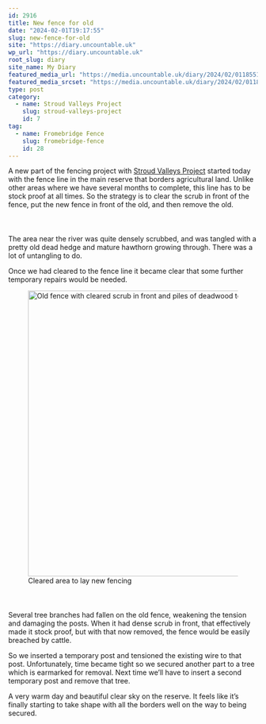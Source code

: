 ```yaml
---
id: 2916
title: New fence for old
date: "2024-02-01T19:17:55"
slug: new-fence-for-old
site: "https://diary.uncountable.uk"
wp_url: "https://diary.uncountable.uk"
root_slug: diary
site_name: My Diary
featured_media_url: "https://media.uncountable.uk/diary/2024/02/01185516/IMG20240201132631.webp"
featured_media_srcset: "https://media.uncountable.uk/diary/2024/02/01185516/IMG20240201132631-300x135.webp 300w, https://media.uncountable.uk/diary/2024/02/01185516/IMG20240201132631-1024x462.webp 1024w, https://media.uncountable.uk/diary/2024/02/01185516/IMG20240201132631-150x150.webp 150w, https://media.uncountable.uk/diary/2024/02/01185516/IMG20240201132631-640x289.webp 640w, https://media.uncountable.uk/diary/2024/02/01185516/IMG20240201132631.webp 2000w"
type: post
category:
  - name: Stroud Valleys Project
    slug: stroud-valleys-project
    id: 7
tag:
  - name: Fromebridge Fence
    slug: fromebridge-fence
    id: 28
---
```



<p>A new part of the fencing project with <a href="https://www.stroudvalleysproject.org/">Stroud Valleys Project</a> started today with the fence line in the main reserve that borders agricultural land.  Unlike other areas where we have several months to complete, this line has to be stock proof at all times.  So the strategy is to clear the scrub in front of the fence, put the new fence in front of the old, and then remove the old.</p>


<style>.kb-row-layout-id2916_b3be8b-63 > .kt-row-column-wrap{align-content:start;}:where(.kb-row-layout-id2916_b3be8b-63 > .kt-row-column-wrap) > .wp-block-kadence-column{justify-content:start;}.kb-row-layout-id2916_b3be8b-63 > .kt-row-column-wrap{column-gap:var(--global-kb-gap-md, 2rem);row-gap:var(--global-kb-gap-md, 2rem);padding-top:var(--global-kb-spacing-sm, 1.5rem);padding-bottom:var(--global-kb-spacing-sm, 1.5rem);grid-template-columns:repeat(2, minmax(0, 1fr));}.kb-row-layout-id2916_b3be8b-63 > .kt-row-layout-overlay{opacity:0.30;}@media all and (max-width: 1024px){.kb-row-layout-id2916_b3be8b-63 > .kt-row-column-wrap{grid-template-columns:repeat(2, minmax(0, 1fr));}}@media all and (max-width: 767px){.kb-row-layout-id2916_b3be8b-63 > .kt-row-column-wrap{grid-template-columns:minmax(0, 1fr);}.kb-row-layout-id2916_b3be8b-63 > .kt-row-column-wrap > .wp-block-kadence-column:nth-of-type(1){order:2;}.kb-row-layout-id2916_b3be8b-63 > .kt-row-column-wrap > .wp-block-kadence-column:nth-of-type(2){order:1;}.kb-row-layout-id2916_b3be8b-63 > .kt-row-column-wrap > .wp-block-kadence-column:nth-of-type(3){order:12;}.kb-row-layout-id2916_b3be8b-63 > .kt-row-column-wrap > .wp-block-kadence-column:nth-of-type(4){order:11;}.kb-row-layout-id2916_b3be8b-63 > .kt-row-column-wrap > .wp-block-kadence-column:nth-of-type(5){order:22;}.kb-row-layout-id2916_b3be8b-63 > .kt-row-column-wrap > .wp-block-kadence-column:nth-of-type(6){order:21;}.kb-row-layout-id2916_b3be8b-63 > .kt-row-column-wrap > .wp-block-kadence-column:nth-of-type(7){order:32;}.kb-row-layout-id2916_b3be8b-63 > .kt-row-column-wrap > .wp-block-kadence-column:nth-of-type(8){order:31;}}</style><div class="kb-row-layout-wrap kb-row-layout-id2916_b3be8b-63 alignnone wp-block-kadence-rowlayout"><div class="kt-row-column-wrap kt-has-2-columns kt-row-layout-equal kt-tab-layout-inherit kt-mobile-layout-row kt-row-valign-top">
<style>.kadence-column2916_010c4b-f9 > .kt-inside-inner-col,.kadence-column2916_010c4b-f9 > .kt-inside-inner-col:before{border-top-left-radius:0px;border-top-right-radius:0px;border-bottom-right-radius:0px;border-bottom-left-radius:0px;}.kadence-column2916_010c4b-f9 > .kt-inside-inner-col{column-gap:var(--global-kb-gap-sm, 1rem);}.kadence-column2916_010c4b-f9 > .kt-inside-inner-col{flex-direction:column;}.kadence-column2916_010c4b-f9 > .kt-inside-inner-col > .aligncenter{width:100%;}.kadence-column2916_010c4b-f9 > .kt-inside-inner-col:before{opacity:0.3;}.kadence-column2916_010c4b-f9{position:relative;}@media all and (max-width: 1024px){.kadence-column2916_010c4b-f9 > .kt-inside-inner-col{flex-direction:column;justify-content:center;}}@media all and (max-width: 767px){.kadence-column2916_010c4b-f9 > .kt-inside-inner-col{flex-direction:column;justify-content:center;}}</style>
<div class="wp-block-kadence-column kadence-column2916_010c4b-f9"><div class="kt-inside-inner-col">
<p>The area near the river was quite densely scrubbed, and was tangled with a pretty old dead hedge and mature hawthorn growing through.  There was a lot of untangling to do.</p>



<p>Once we had cleared to the fence line it became clear that some further temporary repairs would be needed.</p>
</div></div>


<style>.kadence-column2916_8ddd21-d2 > .kt-inside-inner-col,.kadence-column2916_8ddd21-d2 > .kt-inside-inner-col:before{border-top-left-radius:0px;border-top-right-radius:0px;border-bottom-right-radius:0px;border-bottom-left-radius:0px;}.kadence-column2916_8ddd21-d2 > .kt-inside-inner-col{column-gap:var(--global-kb-gap-sm, 1rem);}.kadence-column2916_8ddd21-d2 > .kt-inside-inner-col{flex-direction:column;}.kadence-column2916_8ddd21-d2 > .kt-inside-inner-col > .aligncenter{width:100%;}.kadence-column2916_8ddd21-d2 > .kt-inside-inner-col:before{opacity:0.3;}.kadence-column2916_8ddd21-d2{position:relative;}@media all and (max-width: 1024px){.kadence-column2916_8ddd21-d2 > .kt-inside-inner-col{flex-direction:column;justify-content:center;}}@media all and (max-width: 767px){.kadence-column2916_8ddd21-d2 > .kt-inside-inner-col{flex-direction:column;justify-content:center;}}</style>
<div class="wp-block-kadence-column kadence-column2916_8ddd21-d2"><div class="kt-inside-inner-col">
<figure class="wp-block-image size-large"><img loading="lazy" decoding="async" width="1024" height="576" src="https://media.uncountable.uk/diary/2024/02/01185517/IMG20240201142244-1024x576.webp" alt="Old fence with cleared scrub in front and piles of deadwood to the left" class="wp-image-2918" srcset="https://media.uncountable.uk/diary/2024/02/01185517/IMG20240201142244-1024x576.webp 1024w, https://media.uncountable.uk/diary/2024/02/01185517/IMG20240201142244-300x169.webp 300w, https://media.uncountable.uk/diary/2024/02/01185517/IMG20240201142244-640x360.webp 640w, https://media.uncountable.uk/diary/2024/02/01185517/IMG20240201142244.webp 2000w" sizes="auto, (max-width: 1024px) 100vw, 1024px" /><figcaption class="wp-element-caption">Cleared area to lay new fencing</figcaption></figure>
</div></div>

</div></div>


<p>Several tree branches had fallen on the old fence, weakening the tension and damaging the posts.  When it had dense scrub in front, that effectively made it stock proof, but with that now removed, the fence would be easily breached by cattle.</p>



<p>So we inserted a temporary post and tensioned the existing wire to that post.  Unfortunately, time became tight so we secured another part to a tree which is earmarked for removal.  Next time we&#8217;ll have to insert a second temporary post and remove that tree.</p>



<p>A very warm day and beautiful clear sky on the reserve.  It feels like it&#8217;s finally starting to take shape with all the borders well on the way to being secured.</p>
